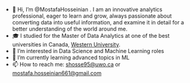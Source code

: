 - 👋 Hi, I’m @MostafaHosseinian . I am an innovative analytics professional, eager to learn and grow, always passionate about converting data into useful information, and examine it in detail for a better understanding of the world around me.
- 🎓 I studied for the Master of Data Analytics at one of the best universities in Canada, [Western University](https://www.uwo.ca/).
- 👀 I’m interested in Data Science and Machine Learning roles
- 🌱 I’m currently learning advanced topics in ML
- 📫 How to reach me: shosse95@uwo.ca or mostafa.hosseinian661@gmail.com

<!---
MostafaHosseinian/MostafaHosseinian is a ✨ special ✨ repository because its `README.md` (this file) appears on your GitHub profile.
You can click the Preview link to take a look at your changes.
--->
